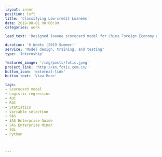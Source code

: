 ```yaml
---
layout: inner
position: left
title: 'Classifying Low-credit Loanees'
date: 2019-08-01 00:00:00
categories: work

lead_text: 'Designed loanee scorecard model for China Foreign Economy and Trade Trust Co., Ltd. using an aggregate of loan data, demographic data, and property data.'

duration: '6 Weeks (2019 Summer)'
service: 'Model design, training, and testing'
type: 'Internship'

featured_image: '/img/posts/fotic.jpeg'
project_link: 'http://en.fotic.com.cn/'
button_icon: 'external-link'
button_text: 'View More'

tags: 
- Scorecard model
- Logistic regression
- AUC 
- ROC
- Statistics
- Variable selection
- SAS
- SAS Enterprise Guide
- SAS Enterprise Miner
- SQL
- Python



---
```

